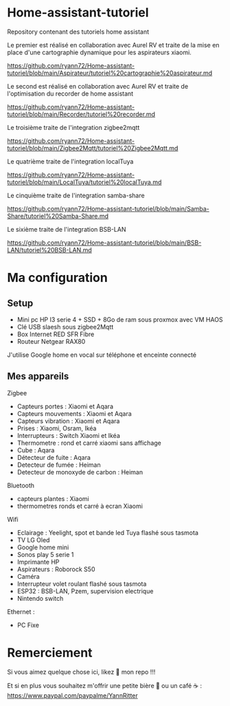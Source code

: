 # Home-assistant-tutoriel
Repository contenant des tutoriels home assistant


Le premier est réalisé en collaboration avec Aurel RV et traite de la mise en place d'une cartographie dynamique pour les aspirateurs xiaomi.

https://github.com/ryann72/Home-assistant-tutoriel/blob/main/Aspirateur/tutoriel%20cartographie%20aspirateur.md 


Le second est réalisé en collaboration avec Aurel RV et traite de l'optimisation du recorder de home assistant

https://github.com/ryann72/Home-assistant-tutoriel/blob/main/Recorder/tutoriel%20recorder.md

Le troisième traite de l'integration zigbee2mqtt

https://github.com/ryann72/Home-assistant-tutoriel/blob/main/Zigbee2Mqtt/tutoriel%20Zigbee2Mqtt.md 

Le quatrième traite de l'integration localTuya

https://github.com/ryann72/Home-assistant-tutoriel/blob/main/LocalTuya/tutoriel%20localTuya.md 


Le cinquième traite de l'integration samba-share

https://github.com/ryann72/Home-assistant-tutoriel/blob/main/Samba-Share/tutoriel%20Samba-Share.md 

Le sixième traite de l'integration BSB-LAN

https://github.com/ryann72/Home-assistant-tutoriel/blob/main/BSB-LAN/tutoriel%20BSB-LAN.md 


# Ma configuration 


## Setup 

- Mini pc HP I3 serie 4 + SSD + 8Go de ram sous proxmox avec VM HAOS
- Clé USB slaesh sous zigbee2Mqtt
- Box Internet RED SFR Fibre
- Routeur Netgear RAX80

J'utilise Google home en vocal sur téléphone et enceinte connecté

## Mes appareils 


Zigbee
- Capteurs portes : Xiaomi et Aqara
- Capteurs mouvements : Xiaomi et Aqara
- Capteurs vibration : Xiaomi et Aqara 
- Prises : Xiaomi, Osram, Ikéa
- Interrupteurs : Switch Xiaomi et Ikéa
- Thermometre : rond et carré xiaomi sans affichage
- Cube : Aqara
- Détecteur de fuite : Aqara
- Detecteur de fumée : Heiman
- Detecteur de monoxyde de carbon : Heiman


Bluetooth
- capteurs plantes : Xiaomi 
- thermometres ronds et carré à ecran Xiaomi


Wifi
- Eclairage : Yeelight, spot et bande led Tuya flashé sous tasmota
- TV LG Oled
- Google home mini 
- Sonos play 5 serie 1
- Imprimante HP 
- Aspirateurs : Roborock S50
- Caméra
- Interrupteur volet roulant flashé sous tasmota
- ESP32 : BSB-LAN, Pzem, supervision electrique
- Nintendo switch


Ethernet :
- PC Fixe

# Remerciement 
Si vous aimez quelque chose ici, likez 🌟 mon repo !!!

Et si en plus vous souhaitez m'offrir une petite bière 🍺 ou un café ☕️ :  https://www.paypal.com/paypalme/YannRitter